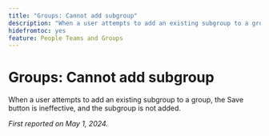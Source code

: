 ```yaml
---
title: "Groups: Cannot add subgroup"
description: "When a user attempts to add an existing subgroup to a group, the Save button is ineffective, and the subgroup is not added."
hidefromtoc: yes
feature: People Teams and Groups
---
```


# Groups: Cannot add subgroup

When a user attempts to add an existing subgroup to a group, the Save button is ineffective, and the subgroup is not added.

_First reported on May 1, 2024._
